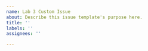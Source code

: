 ```yaml
---
name: Lab 3 Custom Issue
about: Describe this issue template's purpose here.
title: ''
labels: ''
assignees: ''

---
```




